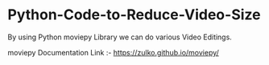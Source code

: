 # Python-Code-to-Reduce-Video-Size
By using Python moviepy Library we can do various Video Editings.

moviepy Documentation Link :- https://zulko.github.io/moviepy/
